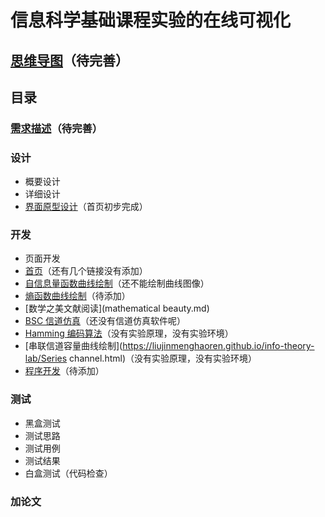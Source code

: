# 信息科学基础课程实验的在线可视化

## [思维导图](http://naotu.baidu.com/file/7667feee318877391441f9ae4ed2da8e?token=f41be2c1ea8a7b1c)（待完善）

## 目录

### [需求描述](requirement.md)（待完善）

### 设计
- 概要设计
- 详细设计
- [界面原型设计](https://modao.cc/app/zvWIKW991DVRsUtEj29d2Wb6KVA26jL)（首页初步完成）

### 开发
- 页面开发
 - [首页](https://liujinmenghaoren.github.io/info-theory-lab/%E9%A6%96%E9%A1%B5.html)（还有几个链接没有添加）
 - [自信息量函数曲线绘制](https://liujinmenghaoren.github.io/info-theory-lab/自信息量函数曲线绘制.html)（还不能绘制曲线图像）
 - [熵函数曲线绘制]()（待添加）
 - [数学之美文献阅读](mathematical beauty.md)
 - [BSC 信道仿真](https://liujinmenghaoren.github.io/info-theory-lab/BSC.html)（还没有信道仿真软件呢）
 - [Hamming 编码算法](https://liujinmenghaoren.github.io/info-theory-lab/Hamming.html)（没有实验原理，没有实验环境）
 - [串联信道容量曲线绘制](https://liujinmenghaoren.github.io/info-theory-lab/Series channel.html)（没有实验原理，没有实验环境）
- [程序开发]()（待添加）

### 测试
- 黑盒测试
 - 测试思路
 - 测试用例
 - 测试结果
- 白盒测试（代码检查）

### 加论文